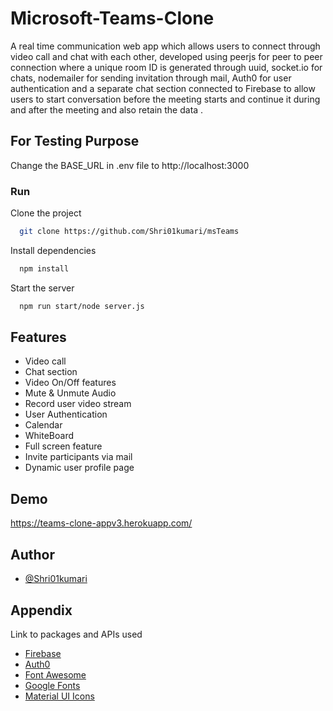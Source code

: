 # Microsoft-Teams-Clone

A real time communication web app which allows users to connect through video call and chat with each other, developed using peerjs for peer to peer connection where a unique room ID is generated through uuid, socket.io for chats, nodemailer for sending invitation through mail, Auth0 for user authentication and a separate chat section connected to Firebase to allow users to start conversation before the meeting starts and continue it during and after the meeting and also retain the data .

## For Testing Purpose
Change the BASE_URL in .env file to http://localhost:3000

### Run

Clone the project

```bash
  git clone https://github.com/Shri01kumari/msTeams
```

Install dependencies

```bash
  npm install
```

Start the server

```bash
  npm run start/node server.js
```


## Features

- Video call 
- Chat section
- Video On/Off features
- Mute & Unmute Audio
- Record user video stream
- User Authentication
- Calendar
- WhiteBoard
- Full screen feature
- Invite participants via mail
- Dynamic user profile page

## Demo

https://teams-clone-appv3.herokuapp.com/

  
## Author

- [@Shri01kumari](https://github.com/Shri01kumari)

## Appendix

Link to packages and APIs used
 - [Firebase](https://firebase.google.com/)
 - [Auth0](https://auth0.com/docs/get-started)
 - [Font Awesome](https://fontawesome.com/)
 - [Google Fonts](https://fonts.google.com/)
 - [Material UI Icons](https://fonts.google.com/icons)


  
